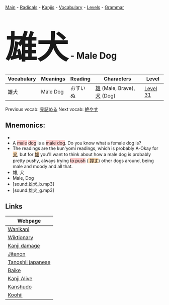 <style> bigfont {font-size: 100px}</style>
[Main](../README.md) -
[Radicals](../radicals.md) -
[Kanjis](../kanjis.md) -
[Vocabulary](../vocabulary.md) -
[Levels](../levels.md) -
[Grammar](../grammar.md)
# <bigfont> 雄犬</bigfont> - Male Dog 

| Vocabulary | Meanings | Reading | Characters | Level |
| --- | --- | --- | --- | --- |
| 雄犬 | Male Dog | おすいぬ |  [雄](../kanjis/雄.md) (Male, Brave), [犬](../kanjis/犬.md) (Dog) | [Level 31](../levels/wk_level31.md) |

Previous vocab: [見詰める](見詰める.md) Next vocab: [絶やす](絶やす.md) 

## Mnemonics:

* 
* A <span style="background-color:#ffcccb"> male</span> <span style="background-color:#ffcccb"> dog</span> is a <span style="background-color:#ffcccb"> male dog</span>. Do you know what a female dog is?
* The readings are the kun'yomi readings, which is probably A-Okay for <span style="background-color:#fed8b1"> [犬](https://jisho.org/search/犬)</span>, but for <span style="background-color:#fed8b1"> [雄](https://jisho.org/search/雄)</span> you'll want to think about how a male dog is probably pretty pushy, always trying <span style="background-color:#ffcccb"> to push</span> (<span style="background-color:#fed8b1"> [押す](https://jisho.org/search/押す)</span>) other dogs around, being male and moody and all that.
* 雄, 犬
* Male, Dog
* [sound:雄犬_b.mp3]
* [sound:雄犬_g.mp3]


## Links 

| Webpage |
| --- |
| [Wanikani          ](https://www.wanikani.com/kanji/雄犬) |
| [Wiktionary        ](https://en.wiktionary.org/wiki/雄犬) |
| [Kanji damage      ](http://www.kanjidamage.com/kanji/search?utf8=✓&q=雄犬) |
| [Jitenon           ](https://jitenon.com/kanji/雄犬) |
| [Tanoshii japanese ](https://www.tanoshiijapanese.com/dictionary/kanji.cfm?k=雄犬) |
| [Baike             ](https://baike.baidu.com/item/雄犬) |
| [Kanji Alive       ](https://app.kanjialive.com/雄犬) |
| [Kanshudo          ](https://www.kanshudo.com/searchmn?q=雄犬) |
| [Koohii            ](https://kanji.koohii.com/study/kanji/雄犬) |
